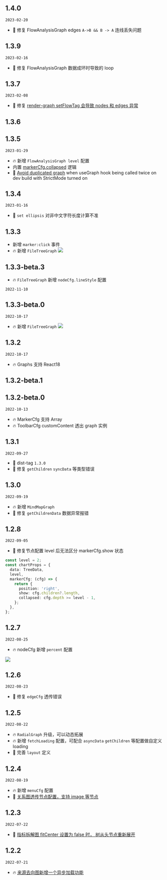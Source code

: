 ## 1.4.0

`2023-02-20`

- 🐞 修复 FlowAnalysisGraph edges `A->B && B -> A` 连线丢失问题

## 1.3.9

`2023-02-16`

- 🐞 修复 FlowAnalysisGraph 数据成环时导致的 loop

## 1.3.7

`2023-02-08`

- 🐞 修复 [render-graph setFlowTag 会导致 nodes 和 edges 异常](https://github.com/ant-design/ant-design-charts/issues/1801)

## 1.3.6

## 1.3.5

`2023-01-29`

- 🔥 新增 `FlowAnalysisGraph level` 配置
- 内置 [markerCfg.collapsed](https://github.com/ant-design/ant-design-charts/pull/1775/commits/2a37066cc436752d8726e008127d2f9bc5eb1fa6) 逻辑
- 🐞 [Avoid duplicated graph](https://github.com/ant-design/ant-design-charts/pull/1749) when useGraph hook being called twice on dev build with StrictMode turned on

## 1.3.4

`2023-01-16`

- 🐞 `set ellipsis` 对非中文字符长度计算不准

## 1.3.3

- 新增 `marker:click` 事件
- 🔥 新增 `FileTreeGraph` <img src=https://mdn.alipayobjects.com/huamei_qa8qxu/afts/img/A*CoEVTrU_7g4AAAAAAAAAAAAADmJ7AQ/original>

## 1.3.3-beta.3

- 🔥 `FileTreeGraph` 新增 `nodeCfg.lineStyle` 配置

`2022-11-10`

## 1.3.3-beta.0

`2022-10-17`

- 🔥 新增 `FileTreeGraph` <img src=https://mdn.alipayobjects.com/huamei_qa8qxu/afts/img/A*CoEVTrU_7g4AAAAAAAAAAAAADmJ7AQ/original>

## 1.3.2

`2022-10-17`

- 🔥 Graphs 支持 React18

## 1.3.2-beta.1

## 1.3.2-beta.0

`2022-10-13`

- 🔥 MarkerCfg 支持 Array
- 🔥 ToolbarCfg customContent 透出 graph 实例

## 1.3.1

`2022-09-27`

- 🐞 dist-tag `1.3.0`
- 🐞 修复 `getChildren` `syncData` 等类型错误

## 1.3.0

`2022-09-19`

- 🔥 新增 `MindMapGraph`
- 🐞 修复 `getChildrenData` 数据异常报错

## 1.2.8

`2022-09-05`

- 🐞 修复节点配置 level 后无法区分 markerCfg.show 状态

```ts
const level = 2;
const chartProps = {
  data: TreeData,
  level,
  markerCfg: (cfg) => {
    return {
      position: 'right',
      show: cfg.children?.length,
      collapsed: cfg.depth >= level - 1,
    };
  },
};
```

## 1.2.7

`2022-08-25`

- 🔥 nodeCfg 新增 `percent` 配置

<img src=https://gw.alipayobjects.com/zos/antfincdn/9UCy2n8WPu/fe8e1b07-efde-4ba8-9e83-97986f668faf.png>

## 1.2.6

`2022-08-23`

- 🐞 修复 `edgeCfg` 透传错误

## 1.2.5

`2022-08-22`

- 🔥 `RadialGraph` 升级，可以动态拓展
- 🔥 新增 `fetchLoading` 配置，可配合 `asyncData` `getChildren` 等配置做自定义 loading
- 🐞 完善 `layout` 定义

## 1.2.4

`2022-08-19`

- 🔥 新增 `menuCfg` 配置
- 🐞 [关系图透传节点配置，支持 image 等节点](https://github.com/ant-design/ant-design-charts/issues/1489)

## 1.2.3

`2022-07-22`

- 🐞 [指标拆解图 fitCenter 设置为 false 时， 树从头节点重新展开](https://github.com/ant-design/ant-design-charts/issues/1441)

## 1.2.2

`2022-07-21`

- 🔥 [来源去向图新增一个异步加载功能](https://github.com/ant-design/ant-design-charts/issues/1437)
